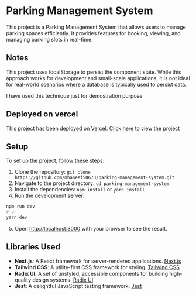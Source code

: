 # Parking Management System

This project is a Parking Management System that allows users to manage parking spaces efficiently. It provides features for booking, viewing, and managing parking slots in real-time.

## Notes

This project uses localStorage to persist the component state. While this approach works for development and small-scale applications, it is not ideal for real-world scenarios where a database is typically used to persist data.

I have used this technique just for demostration purpose

## Deployed on vercel

This project has been deployed on Vercel. [Click here](https://parking-management-system-sigma.vercel.app/) to view the project

## Setup

To set up the project, follow these steps:

1. Clone the repository: `git clone https://github.com/mhaneef50673/parking-management-system.git`
2. Navigate to the project directory: `cd parking-management-system`
3. Install the dependencies: `npm install` or `yarn install`
4. Run the development server:

```bash
npm run dev
# or
yarn dev
```

5. Open [http://localhost:3000](http://localhost:3000) with your browser to see the result.

## Libraries Used

- **Next.js**: A React framework for server-rendered applications. [Next.js](https://nextjs.org/)
- **Tailwind CSS**: A utility-first CSS framework for styling. [Tailwind CSS](https://tailwindcss.com/)
- **Radix UI**: A set of unstyled, accessible components for building high-quality design systems. [Radix UI](https://www.radix-ui.com/)
- **Jest**: A delightful JavaScript testing framework. [Jest](https://jestjs.io/)
